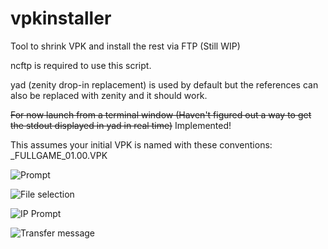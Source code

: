 # vpkinstaller
Tool to shrink VPK and install the rest via FTP (Still WIP)

ncftp is required to use this script.

yad (zenity drop-in replacement) is used by default but the references can also be replaced with zenity and it should work.

~~For now launch from a terminal window (Haven't figured out a way to get the stdout displayed in yad in real time)~~ Implemented!

This assumes your initial VPK is named with these conventions: <titleid>_FULLGAME_01.00.VPK

![Prompt](http://i.imgur.com/TnJEnL6.png)

![File selection](http://i.imgur.com/gQUFLK6.png)

![IP Prompt](http://i.imgur.com/Wq08BXW.png)

![Transfer message](http://i.imgur.com/7rEFOLv.png)
